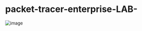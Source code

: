 # packet-tracer-enterprise-LAB-

![image](https://github.com/user-attachments/assets/2ce98d02-9392-4362-862b-da3ff43c21c7)
